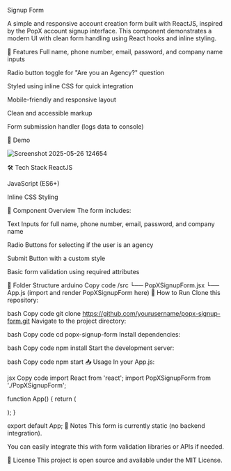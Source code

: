  Signup Form
 
A simple and responsive account creation form built with ReactJS, inspired by the PopX account signup interface. This component demonstrates a modern UI with clean form handling using React hooks and inline styling.

🚀 Features
Full name, phone number, email, password, and company name inputs

Radio button toggle for "Are you an Agency?" question

Styled using inline CSS for quick integration

Mobile-friendly and responsive layout

Clean and accessible markup

Form submission handler (logs data to console)

📸 Demo


![Screenshot 2025-05-26 124654](https://github.com/user-attachments/assets/58e42e14-1860-44fa-b089-7788365b7021)


🛠️ Tech Stack
ReactJS

JavaScript (ES6+)

Inline CSS Styling

🧩 Component Overview
The form includes:

Text Inputs for full name, phone number, email, password, and company name

Radio Buttons for selecting if the user is an agency

Submit Button with a custom style

Basic form validation using required attributes

📂 Folder Structure
arduino
Copy code
/src
  └── PopXSignupForm.jsx
  └── App.js (import and render PopXSignupForm here)
🧪 How to Run
Clone this repository:

bash
Copy code
git clone https://github.com/yourusername/popx-signup-form.git
Navigate to the project directory:

bash
Copy code
cd popx-signup-form
Install dependencies:

bash
Copy code
npm install
Start the development server:

bash
Copy code
npm start
📥 Usage
In your App.js:

jsx
Copy code
import React from 'react';
import PopXSignupForm from './PopXSignupForm';

function App() {
  return (
    <div>
      <PopXSignupForm />
    </div>
  );
}

export default App;
📌 Notes
This form is currently static (no backend integration).

You can easily integrate this with form validation libraries or APIs if needed.

📄 License
This project is open source and available under the MIT License.

